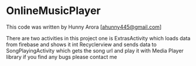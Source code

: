 # OnlineMusicPlayer

This code was written by Hunny Arora [ahunny445@gmail.com]

There are two activities in this project one is ExtrasActivity which loads data from firebase and shows it int Recyclerview
and sends data to SongPlayingActivity which gets the song url and play it with Media Player library if you find any bugs please contact me
